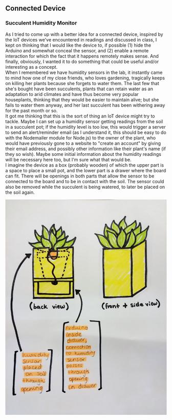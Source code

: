 ## Connected Device
### Succulent Humidity Monitor

As I tried to come up with a better idea for a connected device, inspired by the IoT devices we've encountered in readings and discussed in class, I kept on thinking that I would like the device to, if possible (1) hide the Arduino and somewhat conceal the sensor, and (2) enable a remote interaction for which the fact that it happens remotely makes sense. And finally, obviously, I wanted it to do something that could be useful and/or interesting as a concept.  
When I remembered we have humidity sensors in the lab, it instantly came to mind how one of my close friends, who loves gardening, tragically keeps on killing her plants because she forgets to water them. The last few that she's bought have been succulents, plants that can retain water as an adaptation to arid climates and have thus become very popular houseplants, thinking that they would be easier to maintain alive; but she fails to water them anyway, and her last succulent has been withering away for the past month or so.  
It got me thinking that this is the sort of thing an IoT device might try to tackle. Maybe I can set up a humidity sensor getting readings from the soil in a succulent pot; if the humidity level is too low, this would trigger a server to send an alert/reminder email (as I understand it, this should be easy to do with the Nodemailer module for Node.js) to the owner of the plant, who would have previously gone to a website to "create an account" by giving their email address, and possibly other information like their plant's name (if they so wish). Maybe some initial information about the humidity readings will be necessary here too, but I'm sure what that would be.  
I imagine the device as a box (probably wooden) of which the upper part is a space to place a small pot, and the lower part is a drawer where the board can fit. There will be openings in both parts that allow the sensor to be connected to the board and to be in contact with the soil. The sensor could also be removed while the succulent is being watered, to later be placed on the soil again.  
  
![plan](/Connected-Device/Images/succulentPlan.jpg)    
